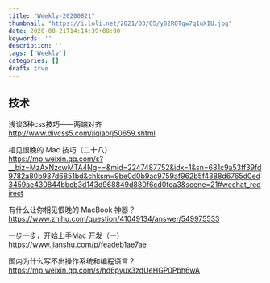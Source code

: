```yaml
---
title: "Weekly-20200821"
thumbnail: "https://i.loli.net/2021/03/05/y82ROTgw7q1uXIU.jpg"
date: 2020-08-21T14:14:39+08:00
keywords: ''
description: ''
tags: ['Weekly']
categories: []
draft: true
---
```



## 技术

浅谈3种css技巧——两端对齐  
http://www.divcss5.com/jiqiao/j50659.shtml

相见恨晚的 Mac 技巧（二十八）  
https://mp.weixin.qq.com/s?__biz=MzAxNzcwMTA4Ng==&mid=2247487752&idx=1&sn=681c9a53ff39fd9782a80b937d6851bd&chksm=9be0d0b9ac9759af962b5f4388d6765d0ed3459ae430844bbcb3d143d968849d880f6cd0fea3&scene=21#wechat_redirect

有什么让你相见恨晚的 MacBook 神器？  
https://www.zhihu.com/question/41049134/answer/549975533

一步一步，开始上手Mac 开发（一）  
https://www.jianshu.com/p/feadeb1ae7ae

国内为什么写不出操作系统和编程语言？  
https://mp.weixin.qq.com/s/hd6pyux3zdUeHGP0Pbh6wA

